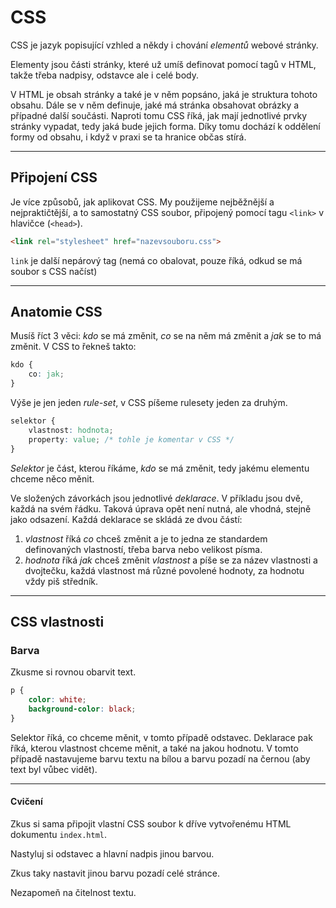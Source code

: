 # CSS

CSS je jazyk popisující vzhled a někdy i chování _elementů_ webové stránky.

Elementy jsou části stránky, které už umíš definovat pomocí tagů v HTML, takže třeba nadpisy, odstavce ale i celé body.

V HTML je obsah stránky a také je v něm popsáno, jaká je struktura tohoto obsahu. Dále se v něm definuje, jaké má stránka obsahovat obrázky a případné další součásti. Naproti tomu CSS říká, jak mají jednotlivé prvky stránky vypadat, tedy jaká bude jejich forma. Díky tomu dochází k oddělení formy od obsahu, i když v praxi se ta hranice občas stírá.

----

## Připojení CSS

Je více způsobů, jak aplikovat CSS. My použijeme nejběžnější a nejpraktičtější, a to samostatný CSS soubor, připojený pomocí tagu `<link>` v hlavičce (`<head>`).

```html
<link rel="stylesheet" href="nazevsouboru.css">
```
<!-- .element: class="c-text-lg stretch" contenteditable="true" -->

`link` je další nepárový tag (nemá co obalovat, pouze říká, odkud se má soubor s CSS načíst)

----

## Anatomie CSS

Musíš říct 3 věci: _kdo_ se má změnit, _co_ se na něm má změnit a _jak_ se to má změnit. V CSS to řekneš takto: 

```css
kdo { 
    co: jak;
}
```

Výše je jen jeden _rule-set_, v CSS píšeme rulesety jeden za druhým.

```css
selektor { 
    vlastnost: hodnota;
	property: value; /* tohle je komentar v CSS */
}
```

_Selektor_ je část, kterou říkáme, _kdo_ se má změnit, tedy jakému elementu chceme něco měnit.

Ve složených závorkách jsou jednotlivé _deklarace_. V příkladu jsou dvě, každá na svém řádku. Taková úprava opět není nutná, ale vhodná, stejně jako odsazení. Každá deklarace se skládá ze dvou částí:

1. _vlastnost_ říká _co_ chceš změnit a je to jedna ze standardem definovaných vlastností, třeba barva nebo velikost písma.
1. _hodnota_ říká _jak_ chceš změnit _vlastnost_ a píše se za název vlastnosti a dvojtečku, každá vlastnost má různé povolené hodnoty, za hodnotu vždy piš středník.

----

## CSS vlastnosti

### Barva

Zkusme si rovnou obarvit text.

```css
p { 
    color: white;
    background-color: black;
}
```

Selektor říká, co chceme měnit, v tomto případě odstavec. Deklarace pak říká, kterou vlastnost chceme měnit, a také na jakou hodnotu. V tomto případě nastavujeme barvu textu na bílou a barvu pozadí na černou (aby text byl vůbec vidět).


----
<!-- .slide: data-state="c-slide-task" -->

#### Cvičení

Zkus si sama připojit vlastní CSS soubor k dříve vytvořenému HTML dokumentu `index.html`.

Nastyluj si odstavec a hlavní nadpis jinou barvou.

Zkus taky nastavit jinou barvu pozadí celé stránce.

Nezapomeň na čitelnost textu.
